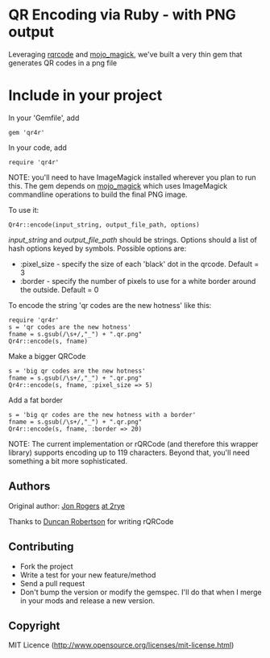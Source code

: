 # QR Encoding via Ruby - with PNG output

Leveraging [rqrcode](http://whomwah.github.com/rqrcode/) and [mojo_magick](http://github.com/2rye/mojo_magick), we've built a very thin gem that generates QR codes in a png file

# Include in your project

In your 'Gemfile', add

    gem 'qr4r'

In your code, add
    
    require 'qr4r'

NOTE: you'll need to have ImageMagick installed wherever you plan to run this.  The gem depends on [mojo_magick](http://github.com/2rye/mojo_magick) which uses ImageMagick commandline operations to build the final PNG image.

To use it:

    Qr4r::encode(input_string, output_file_path, options)

*input_string* and *output_file_path* should be strings.  Options should a list of hash options keyed by symbols.  Possible options are:
 
 * :pixel_size  - specify the size of each 'black' dot in the qrcode.  Default = 3
 * :border - specify the number of pixels to use for a white border around the outside.  Default = 0

To encode the string 'qr codes are the new hotness' like this:

    require 'qr4r'
    s = 'qr codes are the new hotness'
    fname = s.gsub(/\s+/,"_") + ".qr.png"
    Qr4r::encode(s, fname)

Make a bigger QRCode

    s = 'big qr codes are the new hotness'
    fname = s.gsub(/\s+/,"_") + ".qr.png"
    Qr4r::encode(s, fname, :pixel_size => 5)

Add a fat border

    s = 'big qr codes are the new hotness with a border'
    fname = s.gsub(/\s+/,"_") + ".qr.png"
    Qr4r::encode(s, fname, :border => 20)

NOTE: The current implementation or rQRCode (and therefore this wrapper library) supports encoding up to 119 characters.  Beyond that, you'll need something a bit more sophisticated.

## Authors

Original author: [Jon Rogers](http://github.com/bunnymatic) [at 2rye](http://2rye.com)

Thanks to [Duncan Robertson](http://whomwah.github.com/rqrcode/) for writing rQRCode

## Contributing
* Fork the project
* Write a test for your new feature/method
* Send a pull request
* Don't bump the version or modify the gemspec. I'll do that when I merge in your mods and release a new version.

## Copyright

MIT Licence (http://www.opensource.org/licenses/mit-license.html)
